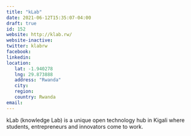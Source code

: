 ```yaml
---
title: "kLab"
date: 2021-06-12T15:35:07-04:00
draft: true
id: 152
website: http://klab.rw/
website-inactive: 
twitter: klabrw
facebook: 
linkedin: 
location: 
   lat: -1.940278
   lng: 29.873888
   address: "Rwanda"
   city: 
   region: 
   country: Rwanda
email: 
---
```

kLab (knowledge Lab) is a unique open technology hub in Kigali where students, entrepreneurs and innovators come to work.  
